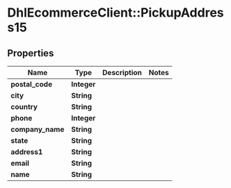 # DhlEcommerceClient::PickupAddress15

## Properties
Name | Type | Description | Notes
------------ | ------------- | ------------- | -------------
**postal_code** | **Integer** |  |
**city** | **String** |  |
**country** | **String** |  |
**phone** | **Integer** |  |
**company_name** | **String** |  |
**state** | **String** |  |
**address1** | **String** |  |
**email** | **String** |  |
**name** | **String** |  |


